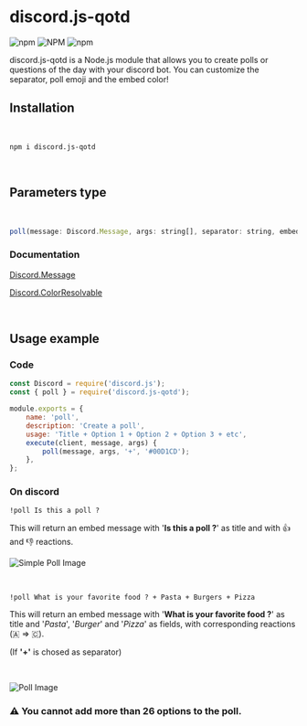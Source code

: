 # discord.js-qotd

![npm](https://img.shields.io/npm/v/discord.js-qotd)
![NPM](https://img.shields.io/npm/l/discord.js-qotd)
![npm](https://img.shields.io/npm/dt/discord.js-qotd)

discord.js-qotd is a Node.js module that allows you to create polls or questions of the day with your discord bot. You can customize the separator, poll emoji and the embed color!

## Installation 

<br>

```
npm i discord.js-qotd
```

<br>

## Parameters type

<br>

```JavaScript
poll(message: Discord.Message, args: string[], separator: string, embedColor: Discord.ColorResolvable)
```

### Documentation 

[Discord.Message](https://discord.js.org/#/docs/main/stable/class/Message)

[Discord.ColorResolvable](https://discord.js.org/#/docs/main/stable/typedef/ColorResolvable)

<br>

## Usage example

### Code

```JavaScript
const Discord = require('discord.js');
const { poll } = require('discord.js-qotd');

module.exports = {
	name: 'poll',
	description: 'Create a poll',
	usage: 'Title + Option 1 + Option 2 + Option 3 + etc',
	execute(client, message, args) {
		poll(message, args, '+', '#00D1CD');
	},
};
```

### On discord

```
!poll Is this a poll ?
```

This will return an embed message with '**Is this a poll ?**' as title and with 👍 and 👎 reactions.

![Simple Poll Image](https://cdn.discordapp.com/attachments/417731712135725066/834428865342472212/unknown.png)

<br>

```
!poll What is your favorite food ? + Pasta + Burgers + Pizza
```

This will return an embed message with '**What is your favorite food ?**' as title and '*Pasta*', '*Burger*' and '*Pizza*' as fields, with corresponding reactions (🇦 => 🇨).

(If **'+'** is chosed as separator)

<br>

![Poll Image](https://cdn.discordapp.com/attachments/417731712135725066/834428463616229456/unknown.png)

### ⚠️ You cannot add more than 26 options to the poll. 
